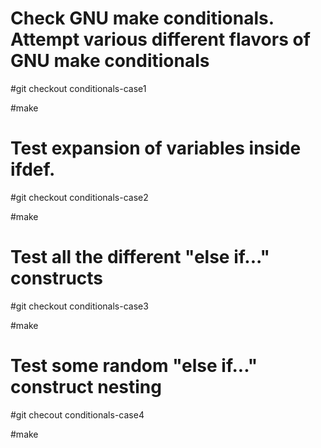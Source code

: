 
Check GNU make conditionals.
Attempt various different flavors of GNU make conditionals
==========================================================

#git checkout conditionals-case1

#make

Test expansion of variables inside ifdef.
========================================

#git checkout conditionals-case2

#make


Test all the different "else if..." constructs
==============================================

#git checkout conditionals-case3

#make

Test some random "else if..." construct nesting
===============================================


#git checout conditionals-case4

#make

